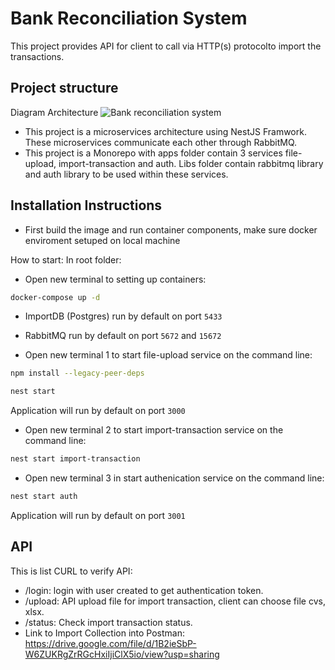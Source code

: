 # Bank Reconciliation System

This project provides API for client to call via HTTP(s) protocolto import the transactions.

## Project structure

Diagram Architecture
![Bank reconciliation system](https://github.com/tannguyen97/Bank-Reconciliation-System/assets/47649797/3cc138f5-087c-4c6a-9412-30f4f44ce33e)




* This project is a microservices architecture using NestJS Framwork. These microservices communicate each other through RabbitMQ.
* This project is a Monorepo with apps folder contain 3 services file-upload, import-transaction and auth. Libs folder contain rabbitmq library and auth library to be used within these services.

## Installation Instructions

* First build the image and run container components, make sure docker enviroment setuped on local machine

How to start:
In root folder:
* Open new terminal to setting up containers:
```bash
docker-compose up -d
```
* ImportDB (Postgres) run by default on port `5433`
* RabbitMQ run by default on port `5672` and `15672`

* Open new terminal 1 to start file-upload service on the command line:
```bash
npm install --legacy-peer-deps
```
```bash
nest start 
```
Application will run by default on port `3000`

* Open new terminal 2 to start import-transaction service on the command line:
```bash
nest start import-transaction
```

* Open new terminal 3 in start authenication service on the command line:
```bash
nest start auth
```
Application will run by default on port `3001`

## API
This is list CURL to verify API:
* /login: login with user created to get authentication token.
* /upload: API upload file for import transaction, client can choose file cvs, xlsx.
* /status: Check import transaction status.
* Link to Import Collection into Postman: https://drive.google.com/file/d/1B2ieSbP-W6ZUKRgZrRGcHxiIjiClX5io/view?usp=sharing
